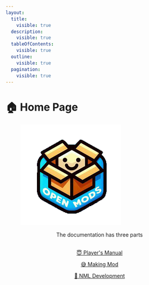 ```yaml
---
layout:
  title:
    visible: true
  description:
    visible: true
  tableOfContents:
    visible: true
  outline:
    visible: true
  pagination:
    visible: true
---
```


# 🏠 Home Page

<figure><img src=".gitbook/assets/WBOM-logo2.png" alt=""><figcaption></figcaption></figure>

<center>
The documentation has three parts
<br><br>

 [😇 Player's Manual](./PlayerDoc/Install.md)

 [😅 Making Mod](./Tutorial/Start.md)

 [🚗 NML Development](./NMLDev/Start.md)

</center>